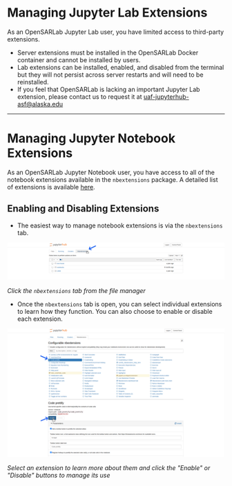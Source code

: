# Managing Jupyter Lab Extensions
As an OpenSARLab Jupyter Lab user, you have limited access to third-party extensions.

- Server extensions must be installed in the OpenSARLab Docker container and cannot be installed by users.
- Lab extensions can be installed, enabled, and disabled from the terminal but they will not persist across server restarts and will need to be reinstalled. 
- If you feel that OpenSARLab is lacking an important Jupyter Lab extension, please contact us to request it at <uaf-jupyterhub-asf@alaska.edu>

---

# Managing Jupyter Notebook Extensions
As an OpenSARLab Jupyter Notebook user, you have access to all of the notebook extensions available in the `nbextensions` package. A detailed list of extensions is available [here](https://jupyter-contrib-nbextensions.readthedocs.io/en/latest/nbextensions.html).

## Enabling and Disabling Extensions

- The easiest way to manage notebook extensions is via the `nbextensions` tab.

![Selecting the nbextensions tab.](../assets/nbextensions.png)

*Click the `nbextensions` tab from the file manager*

- Once the `nbextensions` tab is open, you can select individual extensions to learn how they function. You can also choose to enable or disable each extension.

![Selecting an extension and enabling it.](../assets/manage_extensions.png)

*Select an extension to learn more about them and click the "Enable" or "Disable" buttons to manage its use*
